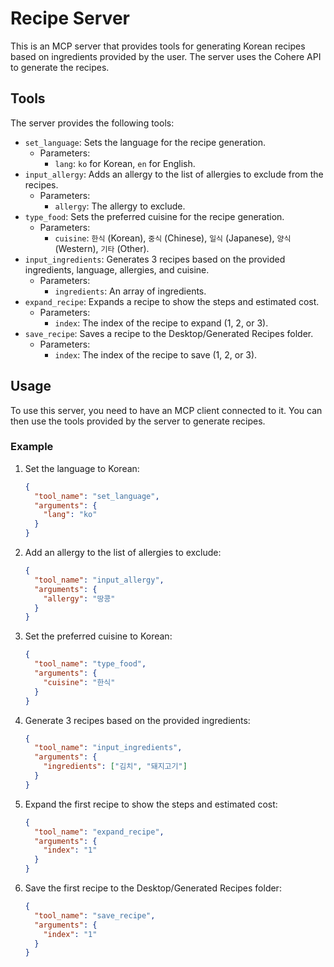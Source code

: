 # Recipe Server

This is an MCP server that provides tools for generating Korean recipes based on ingredients provided by the user. The server uses the Cohere API to generate the recipes.

## Tools

The server provides the following tools:

- `set_language`: Sets the language for the recipe generation.
  - Parameters:
    - `lang`: `ko` for Korean, `en` for English.
- `input_allergy`: Adds an allergy to the list of allergies to exclude from the recipes.
  - Parameters:
    - `allergy`: The allergy to exclude.
- `type_food`: Sets the preferred cuisine for the recipe generation.
  - Parameters:
    - `cuisine`: `한식` (Korean), `중식` (Chinese), `일식` (Japanese), `양식` (Western), `기타` (Other).
- `input_ingredients`: Generates 3 recipes based on the provided ingredients, language, allergies, and cuisine.
  - Parameters:
    - `ingredients`: An array of ingredients.
- `expand_recipe`: Expands a recipe to show the steps and estimated cost.
  - Parameters:
    - `index`: The index of the recipe to expand (1, 2, or 3).
- `save_recipe`: Saves a recipe to the Desktop/Generated Recipes folder.
  - Parameters:
    - `index`: The index of the recipe to save (1, 2, or 3).

## Usage

To use this server, you need to have an MCP client connected to it. You can then use the tools provided by the server to generate recipes.

### Example

1.  Set the language to Korean:

    ```json
    {
      "tool_name": "set_language",
      "arguments": {
        "lang": "ko"
      }
    }
    ```

2.  Add an allergy to the list of allergies to exclude:

    ```json
    {
      "tool_name": "input_allergy",
      "arguments": {
        "allergy": "땅콩"
      }
    }
    ```

3.  Set the preferred cuisine to Korean:

    ```json
    {
      "tool_name": "type_food",
      "arguments": {
        "cuisine": "한식"
      }
    }
    ```

4.  Generate 3 recipes based on the provided ingredients:

    ```json
    {
      "tool_name": "input_ingredients",
      "arguments": {
        "ingredients": ["김치", "돼지고기"]
      }
    }
    ```

5.  Expand the first recipe to show the steps and estimated cost:

    ```json
    {
      "tool_name": "expand_recipe",
      "arguments": {
        "index": "1"
      }
    }
    ```

6.  Save the first recipe to the Desktop/Generated Recipes folder:

    ```json
    {
      "tool_name": "save_recipe",
      "arguments": {
        "index": "1"
      }
    }
